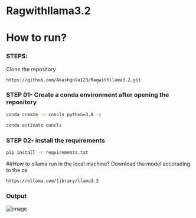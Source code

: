 # Ragwithllama3.2

# How to run?
### STEPS:

Clone the repository

```bash
https://github.com/Akashgola123/Ragwithllama3.2.git
```
### STEP 01- Create a conda environment after opening the repository

```bash
conda create -n cnncls python=3.8 -y
```

```bash
conda activate cnncls
```


### STEP 02- install the requirements
```bash
pip install -r requirements.txt
```


##How to ollama run in the local machine?
Download the model accorading to the os
```bash
https://ollama.com/library/llama3.2
```


### Output 

![image](https://github.com/user-attachments/assets/324ffd3f-8d87-4383-9dc6-855fa73cfbd0)

